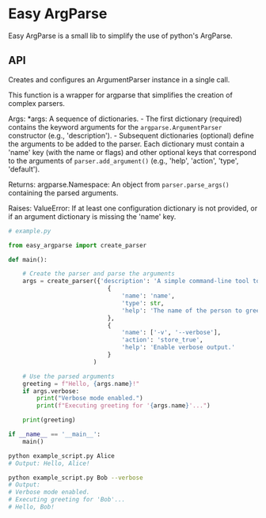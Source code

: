 # Easy ArgParse

Easy ArgParse is a small lib to simplify the use of python's ArgParse.

## API

Creates and configures an ArgumentParser instance in a single call.

This function is a wrapper for argparse that simplifies the creation
of complex parsers.

Args:
    *args: A sequence of dictionaries.
        - The first dictionary (required) contains the keyword arguments
            for the `argparse.ArgumentParser` constructor (e.g., 'description').
        - Subsequent dictionaries (optional) define the arguments
            to be added to the parser. Each dictionary must contain a
            'name' key (with the name or flags) and other optional keys
            that correspond to the arguments of `parser.add_argument()`
            (e.g., 'help', 'action', 'type', 'default').

Returns:
    argparse.Namespace: An object from `parser.parse_args()` containing the
                        parsed arguments.

Raises:
    ValueError: If at least one configuration dictionary is not provided,
                or if an argument dictionary is missing the 'name' key.


```python
# example.py

from easy_argparse import create_parser

def main():

    # Create the parser and parse the arguments
    args = create_parser({'description': 'A simple command-line tool to greet someone.'},
                            {  
                                'name': 'name',
                                'type': str,
                                'help': 'The name of the person to greet.'
                            },
                            {
                                'name': ['-v', '--verbose'],
                                'action': 'store_true',
                                'help': 'Enable verbose output.'
                            }
                        )

    # Use the parsed arguments
    greeting = f"Hello, {args.name}!"
    if args.verbose:
        print("Verbose mode enabled.")
        print(f"Executing greeting for '{args.name}'...")

    print(greeting)

if __name__ == '__main__':
    main()

```

```bash
python example_script.py Alice
# Output: Hello, Alice!

python example_script.py Bob --verbose
# Output:
# Verbose mode enabled.
# Executing greeting for 'Bob'...
# Hello, Bob!
```
